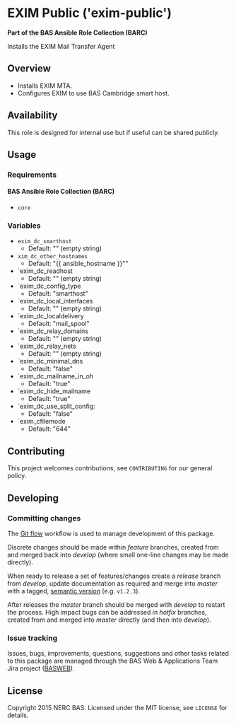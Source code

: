 # EXIM Public ('exim-public')

**Part of the BAS Ansible Role Collection (BARC)**

Installs the EXIM Mail Transfer Agent

## Overview

* Installs EXIM MTA.
* Configures EXIM to use BAS Cambridge smart host.

## Availability

This role is designed for internal use but if useful can be shared publicly.

## Usage

### Requirements

#### BAS Ansible Role Collection (BARC)

* `core`

### Variables

* `exim_dc_smarthost`
    * Default: "" (empty string)
* `xim_dc_other_hostnames`
    * Default: "{{ ansible_hostname }}""
* `exim_dc_readhost
    * Default: "" (empty string)
* `exim_dc_config_type
    * Default: "smarthost"
* `exim_dc_local_interfaces
    * Default: "" (empty string)
* `exim_dc_localdelivery
    * Default: "mail_spool"
* `exim_dc_relay_domains
    * Default: "" (empty string)
* `exim_dc_relay_nets
    * Default: "" (empty string)
* `exim_dc_minimal_dns
    * Default: "false"
* `exim_dc_mailname_in_oh
    * Default: "true"
* `exim_dc_hide_mailname
    * Default: "true"
* `exim_dc_use_split_config:
    * Default: "false"
* `exim_cfilemode
    * Default: "644"

## Contributing

This project welcomes contributions, see `CONTRIBUTING` for our general policy.

## Developing

### Committing changes

The [Git flow](https://github.com/fzaninotto/Faker#formatters) workflow is used to manage development of this package.

Discrete changes should be made within *feature* branches, created from and merged back into *develop* (where small one-line changes may be made directly).

When ready to release a set of features/changes create a *release* branch from *develop*, update documentation as required and merge into *master* with a tagged, [semantic version](http://semver.org/) (e.g. `v1.2.3`).

After releases the *master* branch should be merged with *develop* to restart the process. High impact bugs can be addressed in *hotfix* branches, created from and merged into *master* directly (and then into *develop*).

### Issue tracking

Issues, bugs, improvements, questions, suggestions and other tasks related to this package are managed through the BAS Web & Applications Team Jira project ([BASWEB](https://jira.ceh.ac.uk/browse/BASWEB)).

## License

Copyright 2015 NERC BAS. Licensed under the MIT license, see `LICENSE` for details.
